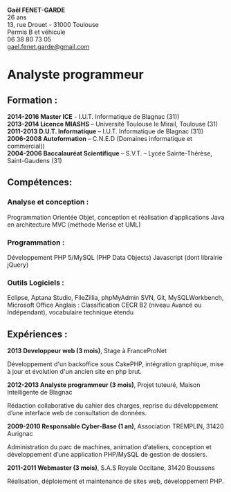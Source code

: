 **Gaël FENET-GARDE** <br />
26 ans<br />
13, rue Drouet - 31000 Toulouse<br />
Permis B et véhicule<br /> 
06 38 80 73 05<br />
gael.fenet.garde@gmail.com

# Analyste programmeur

## Formation :
**2014-2016 Master ICE** - I.U.T. Informatique de Blagnac (31))<br />
**2013-2014 Licence MIASHS** – Université Toulouse le Mirail, Toulouse (31)<br />
**2011-2013 D.U.T. Informatique** – I.U.T. Informatique de Blagnac (31))<br />
**2006-2008 Autoformation** – C.N.E.D (Domaines informatique et commercial))<br />
**2004-2006 Baccalauréat Scientifique** – S.V.T. – Lycée Sainte-Thérèse, Saint-Gaudens (31) 

## Compétences:
### Analyse et conception : 
Programmation Orientée Objet, conception et réalisation d’applications Java en architecture MVC (méthode Merise et UML) 
### Programmation : 
Développement PHP 5/MySQL (PHP Data Objects) 
Javascript (dont librairie jQuery) 
### Outils Logiciels : 
Eclipse, Aptana Studio, FileZillia, phpMyAdmin 
SVN, Git, MySQLWorkbench, Microsoft Office 
Anglais : 
Classification CECR B2 (niveau Avancé ou Indépendant), vocabulaire technique étendu 

## Expériences :

**2013 Developpeur web (3 mois)**, Stage à FranceProNet

Développement d'un backoffice sous CakePHP, intégration graphique, mise à jour et évolution d'un ancien site en php brut. 

**2012-2013 Analyste programmeur (3 mois)**, Projet tuteuré, Maison Intelligente de Blagnac 

Rédaction collaborative du cahier des charges, reprise du développement d’une interface web de consultation de données. 

**2009-2010 Responsable Cyber-Base (1 an)**, Association TREMPLIN, 31420 Aurignac 

Administration du parc de machines, animation d’ateliers, conception et développement d’une application PHP/MySQL de gestion de dossiers. 

**2011-2011 Webmaster (3 mois)**, S.A.S Royale Occitane, 31420 Boussens 

Réalisation, déploiement et maintenance de sites web, développement PHP.